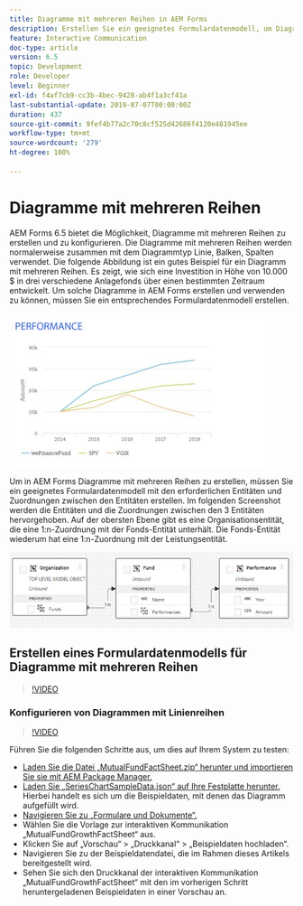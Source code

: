 ```yaml
---
title: Diagramme mit mehreren Reihen in AEM Forms
description: Erstellen Sie ein geeignetes Formulardatenmodell, um Diagramme mit mehreren Reihen in Druck- und Web-Kanaldokumenten zu erstellen.
feature: Interactive Communication
doc-type: article
version: 6.5
topic: Development
role: Developer
level: Beginner
exl-id: f4af7cb9-cc3b-4bec-9428-ab4f1a3cf41a
last-substantial-update: 2019-07-07T00:00:00Z
duration: 437
source-git-commit: 9fef4b77a2c70c8cf525d42686f4120e481945ee
workflow-type: tm+mt
source-wordcount: '279'
ht-degree: 100%

---
```


# Diagramme mit mehreren Reihen

AEM Forms 6.5 bietet die Möglichkeit, Diagramme mit mehreren Reihen zu erstellen und zu konfigurieren. Die Diagramme mit mehreren Reihen werden normalerweise zusammen mit dem Diagrammtyp Linie, Balken, Spalten verwendet. Die folgende Abbildung ist ein gutes Beispiel für ein Diagramm mit mehreren Reihen. Es zeigt, wie sich eine Investition in Höhe von 10.000 $ in drei verschiedene Anlagefonds über einen bestimmten Zeitraum entwickelt. Um solche Diagramme in AEM Forms erstellen und verwenden zu können, müssen Sie ein entsprechendes Formulardatenmodell erstellen.

![Diagramm mit mehreren Reihen](assets/seriescharts.jfif)

Um in AEM Forms Diagramme mit mehreren Reihen zu erstellen, müssen Sie ein geeignetes Formulardatenmodell mit den erforderlichen Entitäten und Zuordnungen zwischen den Entitäten erstellen. Im folgenden Screenshot werden die Entitäten und die Zuordnungen zwischen den 3 Entitäten hervorgehoben. Auf der obersten Ebene gibt es eine Organisationsentität, die eine 1:n-Zuordnung mit der Fonds-Entität unterhält. Die Fonds-Entität wiederum hat eine 1:n-Zuordnung mit der Leistungsentität.

![Formulardatenmodell](assets/formdatamodel.jfif)

## Erstellen eines Formulardatenmodells für Diagramme mit mehreren Reihen

>[!VIDEO](https://video.tv.adobe.com/v/26352?quality=12&learn=on)

### Konfigurieren von Diagrammen mit Linienreihen

>[!VIDEO](https://video.tv.adobe.com/v/26353?quality=12&learn=on)

Führen Sie die folgenden Schritte aus, um dies auf Ihrem System zu testen:

* [Laden Sie die Datei „MutualFundFactSheet.zip“ herunter und importieren Sie sie mit AEM Package Manager.](assets/mutualfundfactsheet.zip)
* [Laden Sie „SeriesChartSampleData.json“ auf Ihre Festplatte herunter.](assets/serieschartsampledata.json) Hierbei handelt es sich um die Beispieldaten, mit denen das Diagramm aufgefüllt wird.
* [Navigieren Sie zu „Formulare und Dokumente“.](http://localhost:4502/aem/forms.html/content/dam/formsanddocuments)
* Wählen Sie die Vorlage zur interaktiven Kommunikation „MutualFundGrowthFactSheet“ aus.
* Klicken Sie auf „Vorschau“ > „Druckkanal“ > „Beispieldaten hochladen“.
* Navigieren Sie zu der Beispieldatendatei, die im Rahmen dieses Artikels bereitgestellt wird.
* Sehen Sie sich den Druckkanal der interaktiven Kommunikation „MutualFundGrowthFactSheet“ mit den im vorherigen Schritt heruntergeladenen Beispieldaten in einer Vorschau an.
